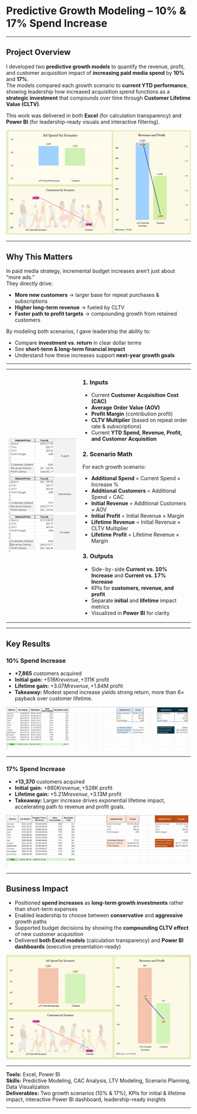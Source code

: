 # Predictive Growth Modeling – 10% & 17% Spend Increase

---

## Project Overview
I developed two **predictive growth models** to quantify the revenue, profit, and customer acquisition impact of **increasing paid media spend** by **10%** and **17%**.  
The models compared each growth scenario to **current YTD performance**, showing leadership how increased acquisition spend functions as a **strategic investment** that compounds over time through **Customer Lifetime Value (CLTV)**.

This work was delivered in both **Excel** (for calculation transparency) and **Power BI** (for leadership-ready visuals and interactive filtering).

![](<Screenshot 2025-08-14 190714.png>)

---

## Why This Matters
In paid media strategy, incremental budget increases aren’t just about “more ads.”  
They directly drive:
- **More new customers** → larger base for repeat purchases & subscriptions
- **Higher long-term revenue** → fueled by CLTV
- **Faster path to profit targets** → compounding growth from retained customers

By modeling both scenarios, I gave leadership the ability to:
- Compare **investment vs. return** in clear dollar terms
- See **short-term & long-term financial impact**
- Understand how these increases support **next-year growth goals**


---

<table>
<tr>
<td width="40%">
<img src="Screenshot%202025-08-14%20221518.png" alt="Methodology Image">
</td>
<td width="60%">

### 1. Inputs
- Current **Customer Acquisition Cost (CAC)**
- **Average Order Value (AOV)**
- **Profit Margin** (contribution profit)
- **CLTV Multiplier** (based on repeat order rate & subscriptions)
- Current **YTD Spend, Revenue, Profit, and Customer Acquisition**

### 2. Scenario Math
For each growth scenario:
- **Additional Spend** = Current Spend × Increase %
- **Additional Customers** = Additional Spend ÷ CAC
- **Initial Revenue** = Additional Customers × AOV
- **Initial Profit** = Initial Revenue × Margin
- **Lifetime Revenue** = Initial Revenue × CLTV Multiplier
- **Lifetime Profit** = Lifetime Revenue × Margin

### 3. Outputs
- Side-by-side **Current vs. 10% Increase** and **Current vs. 17% Increase**
- KPIs for **customers, revenue, and profit**
- Separate **initial** and **lifetime** impact metrics
- Visualized in **Power BI** for clarity

</td>
</tr>
</table>

---

## Key Results

### 10% Spend Increase
- **+7,865** customers acquired  
- **Initial gain:** +$518K revenue, +$311K profit  
- **Lifetime gain:** +$3.07M revenue, +$1.84M profit  
- **Takeaway:** Modest spend increase yields strong return, more than 6× payback over customer lifetime.

![](<Screenshot 2025-08-14 221544.png>)

---

### 17% Spend Increase
- **+13,370** customers acquired  
- **Initial gain:** +$880K revenue, +$528K profit  
- **Lifetime gain:** +$5.21M revenue, +$3.13M profit  
- **Takeaway:** Larger increase drives exponential lifetime impact, accelerating path to revenue and profit goals.

![](<Screenshot 2025-08-14 221533.png>)

---

## Business Impact
- Positioned **spend increases** as **long-term growth investments** rather than short-term expenses
- Enabled leadership to choose between **conservative** and **aggressive** growth paths
- Supported budget decisions by showing the **compounding CLTV effect** of new customer acquisition
- Delivered **both Excel models** (calculation transparency) and **Power BI dashboards** (executive presentation-ready)

![](<Screenshot 2025-08-14 190658.png>)

---

**Tools:** Excel, Power BI  
**Skills:** Predictive Modeling, CAC Analysis, LTV Modeling, Scenario Planning, Data Visualization  
**Deliverables:** Two growth scenarios (10% & 17%), KPIs for initial & lifetime impact, interactive Power BI dashboard, leadership-ready insights

---
